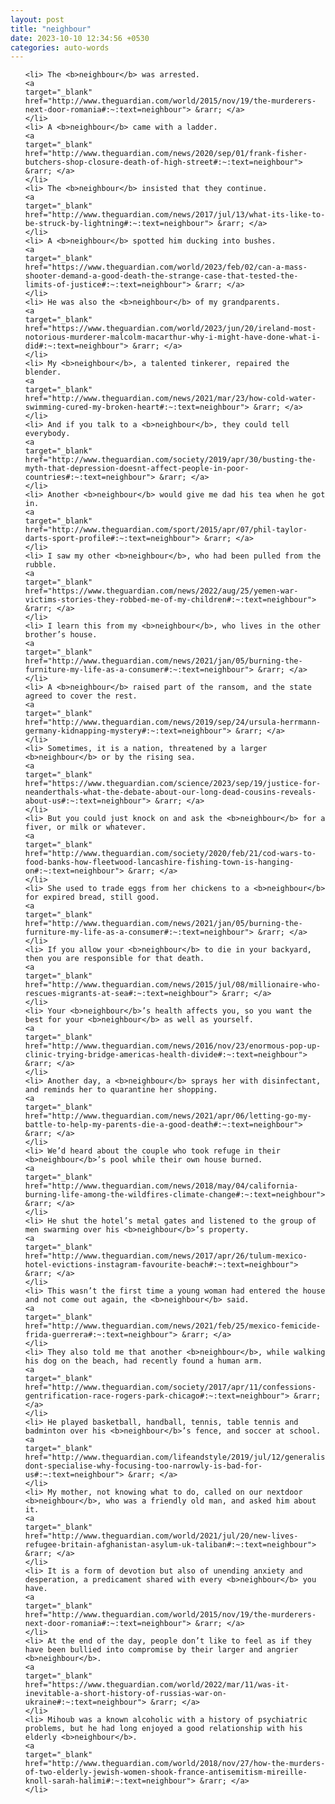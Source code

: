 ```yaml
---
layout: post
title: "neighbour"
date: 2023-10-10 12:34:56 +0530
categories: auto-words
---
```

<ol>

    <li> The <b>neighbour</b> was arrested.
    <a 
    target="_blank" 
    href="http://www.theguardian.com/world/2015/nov/19/the-murderers-next-door-romania#:~:text=neighbour"> &rarr; </a>
    </li>
    <li> A <b>neighbour</b> came with a ladder.
    <a 
    target="_blank" 
    href="http://www.theguardian.com/news/2020/sep/01/frank-fisher-butchers-shop-closure-death-of-high-street#:~:text=neighbour"> &rarr; </a>
    </li>
    <li> The <b>neighbour</b> insisted that they continue.
    <a 
    target="_blank" 
    href="http://www.theguardian.com/news/2017/jul/13/what-its-like-to-be-struck-by-lightning#:~:text=neighbour"> &rarr; </a>
    </li>
    <li> A <b>neighbour</b> spotted him ducking into bushes.
    <a 
    target="_blank" 
    href="https://www.theguardian.com/world/2023/feb/02/can-a-mass-shooter-demand-a-good-death-the-strange-case-that-tested-the-limits-of-justice#:~:text=neighbour"> &rarr; </a>
    </li>
    <li> He was also the <b>neighbour</b> of my grandparents.
    <a 
    target="_blank" 
    href="https://www.theguardian.com/world/2023/jun/20/ireland-most-notorious-murderer-malcolm-macarthur-why-i-might-have-done-what-i-did#:~:text=neighbour"> &rarr; </a>
    </li>
    <li> My <b>neighbour</b>, a talented tinkerer, repaired the blender.
    <a 
    target="_blank" 
    href="http://www.theguardian.com/news/2021/mar/23/how-cold-water-swimming-cured-my-broken-heart#:~:text=neighbour"> &rarr; </a>
    </li>
    <li> And if you talk to a <b>neighbour</b>, they could tell everybody.
    <a 
    target="_blank" 
    href="http://www.theguardian.com/society/2019/apr/30/busting-the-myth-that-depression-doesnt-affect-people-in-poor-countries#:~:text=neighbour"> &rarr; </a>
    </li>
    <li> Another <b>neighbour</b> would give me dad his tea when he got in.
    <a 
    target="_blank" 
    href="http://www.theguardian.com/sport/2015/apr/07/phil-taylor-darts-sport-profile#:~:text=neighbour"> &rarr; </a>
    </li>
    <li> I saw my other <b>neighbour</b>, who had been pulled from the rubble.
    <a 
    target="_blank" 
    href="https://www.theguardian.com/news/2022/aug/25/yemen-war-victims-stories-they-robbed-me-of-my-children#:~:text=neighbour"> &rarr; </a>
    </li>
    <li> I learn this from my <b>neighbour</b>, who lives in the other brother’s house.
    <a 
    target="_blank" 
    href="http://www.theguardian.com/news/2021/jan/05/burning-the-furniture-my-life-as-a-consumer#:~:text=neighbour"> &rarr; </a>
    </li>
    <li> A <b>neighbour</b> raised part of the ransom, and the state agreed to cover the rest.
    <a 
    target="_blank" 
    href="http://www.theguardian.com/news/2019/sep/24/ursula-herrmann-germany-kidnapping-mystery#:~:text=neighbour"> &rarr; </a>
    </li>
    <li> Sometimes, it is a nation, threatened by a larger <b>neighbour</b> or by the rising sea.
    <a 
    target="_blank" 
    href="https://www.theguardian.com/science/2023/sep/19/justice-for-neanderthals-what-the-debate-about-our-long-dead-cousins-reveals-about-us#:~:text=neighbour"> &rarr; </a>
    </li>
    <li> But you could just knock on and ask the <b>neighbour</b> for a fiver, or milk or whatever.
    <a 
    target="_blank" 
    href="http://www.theguardian.com/society/2020/feb/21/cod-wars-to-food-banks-how-fleetwood-lancashire-fishing-town-is-hanging-on#:~:text=neighbour"> &rarr; </a>
    </li>
    <li> She used to trade eggs from her chickens to a <b>neighbour</b> for expired bread, still good.
    <a 
    target="_blank" 
    href="http://www.theguardian.com/news/2021/jan/05/burning-the-furniture-my-life-as-a-consumer#:~:text=neighbour"> &rarr; </a>
    </li>
    <li> If you allow your <b>neighbour</b> to die in your backyard, then you are responsible for that death.
    <a 
    target="_blank" 
    href="http://www.theguardian.com/news/2015/jul/08/millionaire-who-rescues-migrants-at-sea#:~:text=neighbour"> &rarr; </a>
    </li>
    <li> Your <b>neighbour</b>’s health affects you, so you want the best for your <b>neighbour</b> as well as yourself.
    <a 
    target="_blank" 
    href="http://www.theguardian.com/news/2016/nov/23/enormous-pop-up-clinic-trying-bridge-americas-health-divide#:~:text=neighbour"> &rarr; </a>
    </li>
    <li> Another day, a <b>neighbour</b> sprays her with disinfectant, and reminds her to quarantine her shopping.
    <a 
    target="_blank" 
    href="http://www.theguardian.com/news/2021/apr/06/letting-go-my-battle-to-help-my-parents-die-a-good-death#:~:text=neighbour"> &rarr; </a>
    </li>
    <li> We’d heard about the couple who took refuge in their <b>neighbour</b>’s pool while their own house burned.
    <a 
    target="_blank" 
    href="http://www.theguardian.com/news/2018/may/04/california-burning-life-among-the-wildfires-climate-change#:~:text=neighbour"> &rarr; </a>
    </li>
    <li> He shut the hotel’s metal gates and listened to the group of men swarming over his <b>neighbour</b>’s property.
    <a 
    target="_blank" 
    href="http://www.theguardian.com/news/2017/apr/26/tulum-mexico-hotel-evictions-instagram-favourite-beach#:~:text=neighbour"> &rarr; </a>
    </li>
    <li> This wasn’t the first time a young woman had entered the house and not come out again, the <b>neighbour</b> said.
    <a 
    target="_blank" 
    href="http://www.theguardian.com/news/2021/feb/25/mexico-femicide-frida-guerrera#:~:text=neighbour"> &rarr; </a>
    </li>
    <li> They also told me that another <b>neighbour</b>, while walking his dog on the beach, had recently found a human arm.
    <a 
    target="_blank" 
    href="http://www.theguardian.com/society/2017/apr/11/confessions-gentrification-race-rogers-park-chicago#:~:text=neighbour"> &rarr; </a>
    </li>
    <li> He played basketball, handball, tennis, table tennis and badminton over his <b>neighbour</b>’s fence, and soccer at school.
    <a 
    target="_blank" 
    href="http://www.theguardian.com/lifeandstyle/2019/jul/12/generalise-dont-specialise-why-focusing-too-narrowly-is-bad-for-us#:~:text=neighbour"> &rarr; </a>
    </li>
    <li> My mother, not knowing what to do, called on our nextdoor <b>neighbour</b>, who was a friendly old man, and asked him about it.
    <a 
    target="_blank" 
    href="http://www.theguardian.com/world/2021/jul/20/new-lives-refugee-britain-afghanistan-asylum-uk-taliban#:~:text=neighbour"> &rarr; </a>
    </li>
    <li> It is a form of devotion but also of unending anxiety and desperation, a predicament shared with every <b>neighbour</b> you have.
    <a 
    target="_blank" 
    href="http://www.theguardian.com/world/2015/nov/19/the-murderers-next-door-romania#:~:text=neighbour"> &rarr; </a>
    </li>
    <li> At the end of the day, people don’t like to feel as if they have been bullied into compromise by their larger and angrier <b>neighbour</b>.
    <a 
    target="_blank" 
    href="https://www.theguardian.com/world/2022/mar/11/was-it-inevitable-a-short-history-of-russias-war-on-ukraine#:~:text=neighbour"> &rarr; </a>
    </li>
    <li> Mihoub was a known alcoholic with a history of psychiatric problems, but he had long enjoyed a good relationship with his elderly <b>neighbour</b>.
    <a 
    target="_blank" 
    href="http://www.theguardian.com/world/2018/nov/27/how-the-murders-of-two-elderly-jewish-women-shook-france-antisemitism-mireille-knoll-sarah-halimi#:~:text=neighbour"> &rarr; </a>
    </li>
